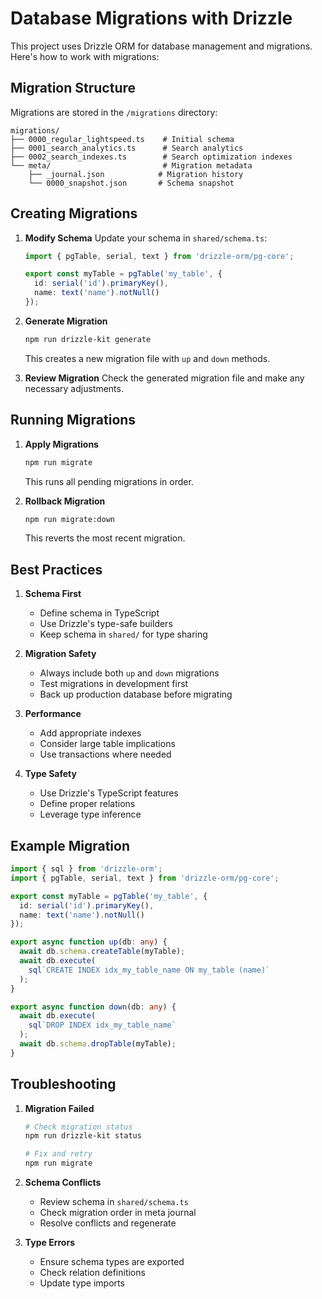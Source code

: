 # Database Migrations with Drizzle

This project uses Drizzle ORM for database management and migrations. Here's how to work with migrations:

## Migration Structure

Migrations are stored in the `/migrations` directory:
```
migrations/
├── 0000_regular_lightspeed.ts    # Initial schema
├── 0001_search_analytics.ts      # Search analytics
├── 0002_search_indexes.ts        # Search optimization indexes
└── meta/                         # Migration metadata
    ├── _journal.json            # Migration history
    └── 0000_snapshot.json       # Schema snapshot
```

## Creating Migrations

1. **Modify Schema**
   Update your schema in `shared/schema.ts`:
   ```typescript
   import { pgTable, serial, text } from 'drizzle-orm/pg-core';

   export const myTable = pgTable('my_table', {
     id: serial('id').primaryKey(),
     name: text('name').notNull()
   });
   ```

2. **Generate Migration**
   ```bash
   npm run drizzle-kit generate
   ```
   This creates a new migration file with `up` and `down` methods.

3. **Review Migration**
   Check the generated migration file and make any necessary adjustments.

## Running Migrations

1. **Apply Migrations**
   ```bash
   npm run migrate
   ```
   This runs all pending migrations in order.

2. **Rollback Migration**
   ```bash
   npm run migrate:down
   ```
   This reverts the most recent migration.

## Best Practices

1. **Schema First**
   - Define schema in TypeScript
   - Use Drizzle's type-safe builders
   - Keep schema in `shared/` for type sharing

2. **Migration Safety**
   - Always include both `up` and `down` migrations
   - Test migrations in development first
   - Back up production database before migrating

3. **Performance**
   - Add appropriate indexes
   - Consider large table implications
   - Use transactions where needed

4. **Type Safety**
   - Use Drizzle's TypeScript features
   - Define proper relations
   - Leverage type inference

## Example Migration

```typescript
import { sql } from 'drizzle-orm';
import { pgTable, serial, text } from 'drizzle-orm/pg-core';

export const myTable = pgTable('my_table', {
  id: serial('id').primaryKey(),
  name: text('name').notNull()
});

export async function up(db: any) {
  await db.schema.createTable(myTable);
  await db.execute(
    sql`CREATE INDEX idx_my_table_name ON my_table (name)`
  );
}

export async function down(db: any) {
  await db.execute(
    sql`DROP INDEX idx_my_table_name`
  );
  await db.schema.dropTable(myTable);
}
```

## Troubleshooting

1. **Migration Failed**
   ```bash
   # Check migration status
   npm run drizzle-kit status

   # Fix and retry
   npm run migrate
   ```

2. **Schema Conflicts**
   - Review schema in `shared/schema.ts`
   - Check migration order in meta journal
   - Resolve conflicts and regenerate

3. **Type Errors**
   - Ensure schema types are exported
   - Check relation definitions
   - Update type imports
